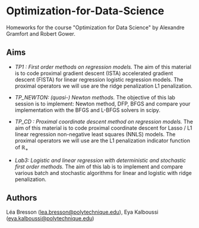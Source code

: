 # Optimization-for-Data-Science
Homeworks for the course "Optimization for Data Science" by Alexandre Gramfort and Robert Gower.


## Aims

- *TP1 : First order methods on regression models.* The aim of this material is to code proximal gradient descent (ISTA) accelerated gradient descent (FISTA) for linear regression logistic regression models. The proximal operators we will use are the ridge penalization L1 penalization.

- *TP_NEWTON: (quasi-) Newton methods.* The objective of this lab session is to implement: Newton method, DFP, BFGS and compare your implementation with the BFGS and L-BFGS solvers in scipy.

- *TP_CD : Proximal coordinate descent method on regression models.* The aim of this material is to code proximal coordinate descent for Lasso / L1 linear regression non-negative least squares (NNLS) models. The proximal operators we will use are the L1 penalization
indicator function of $\mathbb{R}_+$

- *Lab3: Logistic and linear regression with deterministic and stochastic first order methods.* The aim of this lab is to implement and compare various batch and stochastic algorithms for linear and logistic with ridge penalization.


## Authors
Léa Bresson (lea.bresson@polytechnique.edu), Eya Kalboussi (eya.kalboussi@polytechnique.edu)
